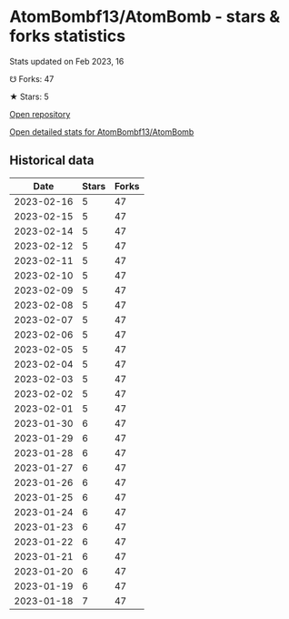 # AtomBombf13/AtomBomb - stars & forks statistics

Stats updated on Feb 2023, 16

☋ Forks: 47

★ Stars: 5

[Open repository](https://github.com/AtomBombf13/AtomBomb)

[Open detailed stats for AtomBombf13/AtomBomb](https://reviewgithub.com/rep/AtomBombf13/AtomBomb)

## Historical data
| Date | Stars | Forks |
|------|-------|-------|
| 2023-02-16 | 5 | 47 | 
| 2023-02-15 | 5 | 47 | 
| 2023-02-14 | 5 | 47 | 
| 2023-02-12 | 5 | 47 | 
| 2023-02-11 | 5 | 47 | 
| 2023-02-10 | 5 | 47 | 
| 2023-02-09 | 5 | 47 | 
| 2023-02-08 | 5 | 47 | 
| 2023-02-07 | 5 | 47 | 
| 2023-02-06 | 5 | 47 | 
| 2023-02-05 | 5 | 47 | 
| 2023-02-04 | 5 | 47 | 
| 2023-02-03 | 5 | 47 | 
| 2023-02-02 | 5 | 47 | 
| 2023-02-01 | 5 | 47 | 
| 2023-01-30 | 6 | 47 | 
| 2023-01-29 | 6 | 47 | 
| 2023-01-28 | 6 | 47 | 
| 2023-01-27 | 6 | 47 | 
| 2023-01-26 | 6 | 47 | 
| 2023-01-25 | 6 | 47 | 
| 2023-01-24 | 6 | 47 | 
| 2023-01-23 | 6 | 47 | 
| 2023-01-22 | 6 | 47 | 
| 2023-01-21 | 6 | 47 | 
| 2023-01-20 | 6 | 47 | 
| 2023-01-19 | 6 | 47 | 
| 2023-01-18 | 7 | 47 | 

